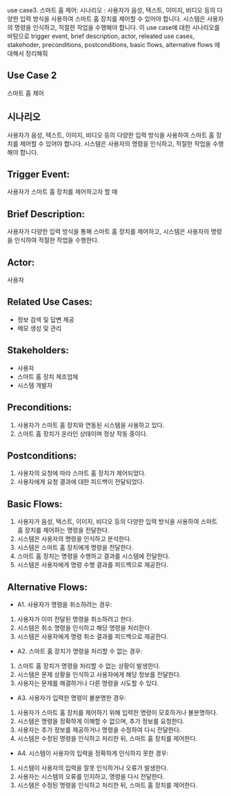 use case3. 스마트 홈 제어:
시나리오 : 사용자가 음성, 텍스트, 이미지, 비디오 등의 다양한 입력 방식을 사용하여 스마트 홈 장치를 제어할 수 있어야 합니다. 시스템은 사용자의 명령을 인식하고, 적절한 작업을 수행해야 합니다.
이 use case에 대한 시나리오를 바탕으로 trigger event, brief description, actor, releated use cases, stakehoder, preconditions, postconditions, basic flows, alternative flows 에 대해서 정리해줘

## Use Case 2
스마트 홈 제어

## 시나리오
사용자가 음성, 텍스트, 이미지, 비디오 등의 다양한 입력 방식을 사용하여 스마트 홈 장치를 제어할 수 있어야 합니다. 시스템은 사용자의 명령을 인식하고, 적절한 작업을 수행해야 합니다.

## Trigger Event: 
사용자가 스마트 홈 장치를 제어하고자 할 때

## Brief Description: 
사용자가 다양한 입력 방식을 통해 스마트 홈 장치를 제어하고, 시스템은 사용자의 명령을 인식하여 적절한 작업을 수행한다.

## Actor: 
사용자

## Related Use Cases: 
- 정보 검색 및 답변 제공
- 메모 생성 및 관리

## Stakeholders: 
- 사용자
- 스마트 홈 장치 제조업체
- 시스템 개발자

## Preconditions:
1. 사용자가 스마트 홈 장치와 연동된 시스템을 사용하고 있다.
1. 스마트 홈 장치가 온라인 상태이며 정상 작동 중이다.

## Postconditions:
1. 사용자의 요청에 따라 스마트 홈 장치가 제어되었다.
1. 사용자에게 요청 결과에 대한 피드백이 전달되었다.

## Basic Flows:
1. 사용자가 음성, 텍스트, 이미지, 비디오 등의 다양한 입력 방식을 사용하여 스마트 홈 장치를 제어하는 명령을 전달한다.
1. 시스템은 사용자의 명령을 인식하고 분석한다.
1. 시스템은 스마트 홈 장치에게 명령을 전달한다.
1. 스마트 홈 장치는 명령을 수행하고 결과를 시스템에 전달한다.
1. 시스템은 사용자에게 명령 수행 결과를 피드백으로 제공한다.

## Alternative Flows:
- A1. 사용자가 명령을 취소하려는 경우:
1. 사용자가 이미 전달된 명령을 취소하려고 한다.
1. 시스템은 취소 명령을 인식하고 해당 명령을 처리한다.
1. 시스템은 사용자에게 명령 취소 결과를 피드백으로 제공한다.

- A2. 스마트 홈 장치가 명령을 처리할 수 없는 경우:
1. 스마트 홈 장치가 명령을 처리할 수 없는 상황이 발생한다.
1. 시스템은 문제 상황을 인식하고 사용자에게 해당 정보를 전달한다.
1. 사용자는 문제를 해결하거나 다른 명령을 시도할 수 있다.

- A3. 사용자가 입력한 명령이 불분명한 경우:
1. 사용자가 스마트 홈 장치를 제어하기 위해 입력한 명령이 모호하거나 불분명하다.
1. 시스템은 명령을 정확하게 이해할 수 없으며, 추가 정보를 요청한다.
1. 사용자는 추가 정보를 제공하거나 명령을 수정하여 다시 전달한다.
1. 시스템은 수정된 명령을 인식하고 처리한 뒤, 스마트 홈 장치를 제어한다.

- A4. 시스템이 사용자의 입력을 정확하게 인식하지 못한 경우:
1. 시스템이 사용자의 입력을 잘못 인식하거나 오류가 발생한다.
1. 사용자는 시스템의 오류를 인지하고, 명령을 다시 전달한다.
1. 시스템은 수정된 명령을 인식하고 처리한 뒤, 스마트 홈 장치를 제어한다.
